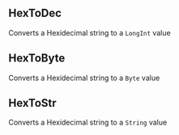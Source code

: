 ## HexToDec

Converts a Hexidecimal string to a `LongInt` value

## HexToByte

Converts a Hexidecimal string to a `Byte` value

## HexToStr

Converts a Hexidecimal string to a `String` value